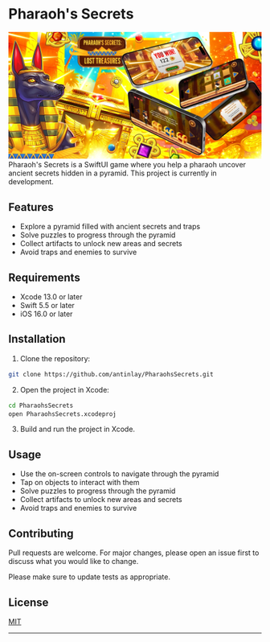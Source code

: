 # Pharaoh's Secrets
![alt text](adImage.jpg)
Pharaoh's Secrets is a SwiftUI game where you help a pharaoh uncover ancient secrets hidden in a pyramid. This project is currently in development.

## Features

- Explore a pyramid filled with ancient secrets and traps
- Solve puzzles to progress through the pyramid
- Collect artifacts to unlock new areas and secrets
- Avoid traps and enemies to survive

## Requirements

- Xcode 13.0 or later
- Swift 5.5 or later
- iOS 16.0 or later

## Installation

1. Clone the repository:

```bash
git clone https://github.com/antinlay/PharaohsSecrets.git
```

2. Open the project in Xcode:

```bash
cd PharaohsSecrets
open PharaohsSecrets.xcodeproj
```

3. Build and run the project in Xcode.

## Usage

- Use the on-screen controls to navigate through the pyramid
- Tap on objects to interact with them
- Solve puzzles to progress through the pyramid
- Collect artifacts to unlock new areas and secrets
- Avoid traps and enemies to survive

## Contributing

Pull requests are welcome. For major changes, please open an issue first to discuss what you would like to change.

Please make sure to update tests as appropriate.

## License

[MIT](https://choosealicense.com/licenses/mit/)

---
